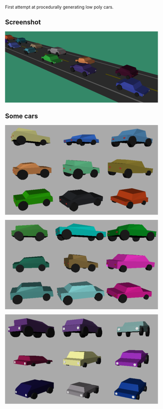 First attempt at procedurally generating low poly cars.

## Screenshot
![ScreenShot1](./examples/road.png)

## Some cars
![ScreenShot1](./examples/cars1.png)

![ScreenShot2](./examples/cars2.png)

![ScreenShot3](./examples/cars3.png)
